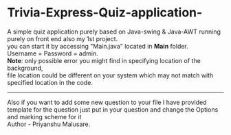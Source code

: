 # Trivia-Express-Quiz-application-
A simple quiz application purely based on Java-swing &amp; Java-AWT running purely on front end also my 1st project.<br>
you can start it by accessing "Main.java" located in  __Main__ folder.<br>
Username = Password = admin.<br>
<b>Note</b>: only possible error you might find in specifying location of the background,<br>
file location could be different on your system which may not match with specified location in the code.<be>
<hr>
Also if you want to add some new question to your file I have provided template for the question just put in your question and change the Options and marking scheme for it 
<br>Author - Priyanshu Malusare.
